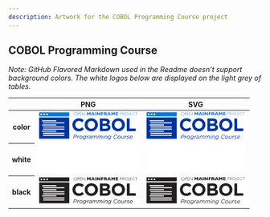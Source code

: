 ```yaml
---
description: Artwork for the COBOL Programming Course project
---
```


## COBOL Programming Course

*Note: GitHub Flavored Markdown used in the Readme doesn't support background colors. The white logos below are displayed on the light grey of tables.*

<table class="logos-table">
	<thead>
		<tr>
			<th></th>
			<th>PNG</th>
			<th>SVG</th>
		</tr>
	</thead>	
    <tbody>
		<tr>
			<th>color</th>
			<td><a href="color/cobol-pc-color.png" download><img src="color/cobol-pc-color.png" width="200"></a></td>
			<td><a href="color/cobol-pc-color.svg" download><img src="color/cobol-pc-color.svg" width="200"></a></td>
		</tr>
		<tr>
			<th>white</th>
			<td><a href="white/cobol-pc-white.png" download><img src="white/cobol-pc-white.png" width="200"></a></td>
			<td><a href="white/cobol-pc-white.svg" download><img src="white/cobol-pc-white.svg" width="200"></a></td>
		</tr>
		<tr>
			<th>black</th>
			<td><a href="black/cobol-pc-black.png" download><img src="black/cobol-pc-black.png" width="200"></a></td>
			<td><a href="black/cobol-pc-black.svg" download><img src="black/cobol-pc-black.svg" width="200"></a></td>
		</tr>
	</tbody>	
</table>



